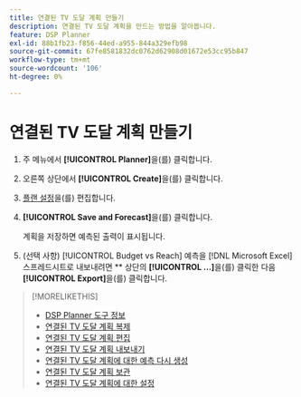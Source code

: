 ```yaml
---
title: 연결된 TV 도달 계획 만들기
description: 연결된 TV 도달 계획을 만드는 방법을 알아봅니다.
feature: DSP Planner
exl-id: 88b1fb23-f856-44ed-a955-844a329efb98
source-git-commit: 67fe8581832dc0762d62908d01672e53cc95b847
workflow-type: tm+mt
source-wordcount: '106'
ht-degree: 0%

---
```


# 연결된 TV 도달 계획 만들기

1. 주 메뉴에서 **[!UICONTROL Planner]**&#x200B;을(를) 클릭합니다.

1. 오른쪽 상단에서 **[!UICONTROL Create]**&#x200B;을(를) 클릭합니다.

1. [플랜 설정](planner-settings.md)을(를) 편집합니다.

1. **[!UICONTROL Save and Forecast]**&#x200B;을(를) 클릭합니다.

   계획을 저장하면 예측된 출력이 표시됩니다.

1. (선택 사항) [!UICONTROL Budget vs Reach] 예측을 [!DNL Microsoft Excel] 스프레드시트로 내보내려면 ** 상단의 **[!UICONTROL ...]**&#x200B;을(를) 클릭한 다음 **[!UICONTROL Export]**&#x200B;을(를) 클릭합니다.

>[!MORELIKETHIS]
>
>* [DSP Planner 도구 정보](planner-about.md)
>* [연결된 TV 도달 계획 복제](planner-duplicate.md)
>* [연결된 TV 도달 계획 편집](planner-edit.md)
>* [연결된 TV 도달 계획 내보내기](planner-export.md)
>* [연결된 TV 도달 계획에 대한 예측 다시 생성](planner-forecast.md)
>* [연결된 TV 도달 계획 보관](planner-archive.md)
>* [연결된 TV 도달 계획에 대한 설정](planner-settings.md)
